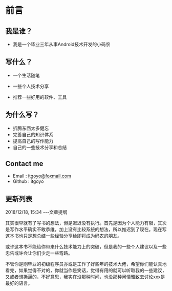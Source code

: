 # 前言

## **我是谁？**

* 我是一个毕业三年从事Android技术开发的小码农

## 写什么？

* 一个生活随笔

* 一些个人技术分享

* 推荐一些好用的软件、工具

## 为什么写？

* 折腾东西太多健忘
* 完善自己的知识体系
* 提高自己的写作能力
* 自己的一些技术分享和总结

## Contact me

* Email : itgoyo@foxmail.com
* Github : itgoyo 

## 更新列表

2018/12/18, 15:34 ---文章提纲



其实很早就有了写书的想法，但是迟迟没有执行。首先是因为个人能力有限，其次是写作水平确实不敢恭维，加上没有比较系统的想法，所以推迟到了现在。现在写这本书也只是想总结一些经验分享给即将成为码农的朋友。

或许这本书不能给你带来什么技术能力上的突破，但是我的一些个人建议以及一些忠告或许会让你们少走一些弯路。

不管你是刚毕业的初级程序员亦或是工作了好些年的技术大佬，希望你们能认真地看完，如果觉得不对的，你就当作是笑话，觉得有用的就可以听取我的一些建议，又或者想撕逼的，不好意思，我实在没那种时间，也没那种闲情雅致去讨论xxx是最好的语言。

## 



